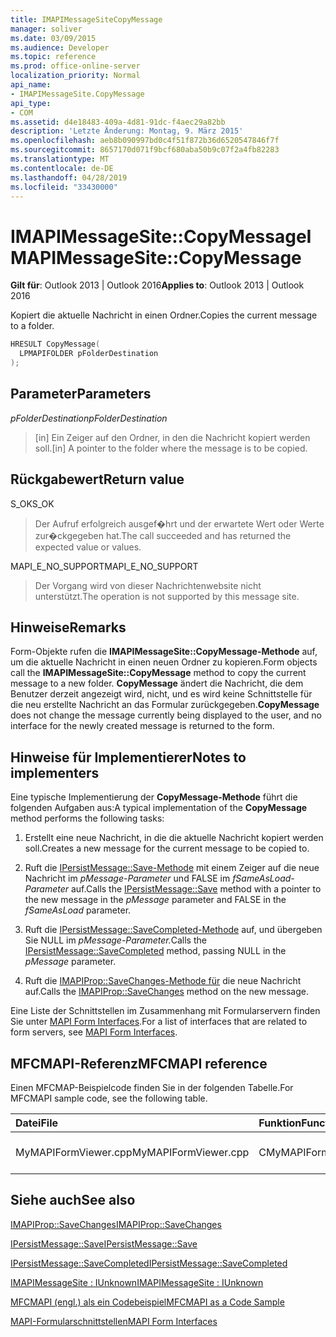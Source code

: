 ```yaml
---
title: IMAPIMessageSiteCopyMessage
manager: soliver
ms.date: 03/09/2015
ms.audience: Developer
ms.topic: reference
ms.prod: office-online-server
localization_priority: Normal
api_name:
- IMAPIMessageSite.CopyMessage
api_type:
- COM
ms.assetid: d4e18483-409a-4d81-91dc-f4aec29a82bb
description: 'Letzte Änderung: Montag, 9. März 2015'
ms.openlocfilehash: aeb8b090997bd0c4f51f872b36d6520547846f7f
ms.sourcegitcommit: 8657170d071f9bcf680aba50b9c07f2a4fb82283
ms.translationtype: MT
ms.contentlocale: de-DE
ms.lasthandoff: 04/28/2019
ms.locfileid: "33430000"
---
```

# <a name="imapimessagesitecopymessage"></a><span data-ttu-id="d5bdd-103">IMAPIMessageSite::CopyMessage</span><span class="sxs-lookup"><span data-stu-id="d5bdd-103">IMAPIMessageSite::CopyMessage</span></span>

  
  
<span data-ttu-id="d5bdd-104">**Gilt für**: Outlook 2013 | Outlook 2016</span><span class="sxs-lookup"><span data-stu-id="d5bdd-104">**Applies to**: Outlook 2013 | Outlook 2016</span></span> 
  
<span data-ttu-id="d5bdd-105">Kopiert die aktuelle Nachricht in einen Ordner.</span><span class="sxs-lookup"><span data-stu-id="d5bdd-105">Copies the current message to a folder.</span></span>
  
```cpp
HRESULT CopyMessage(
  LPMAPIFOLDER pFolderDestination
);
```

## <a name="parameters"></a><span data-ttu-id="d5bdd-106">Parameter</span><span class="sxs-lookup"><span data-stu-id="d5bdd-106">Parameters</span></span>

 <span data-ttu-id="d5bdd-107">_pFolderDestination_</span><span class="sxs-lookup"><span data-stu-id="d5bdd-107">_pFolderDestination_</span></span>
  
> <span data-ttu-id="d5bdd-108">[in] Ein Zeiger auf den Ordner, in den die Nachricht kopiert werden soll.</span><span class="sxs-lookup"><span data-stu-id="d5bdd-108">[in] A pointer to the folder where the message is to be copied.</span></span>
    
## <a name="return-value"></a><span data-ttu-id="d5bdd-109">Rückgabewert</span><span class="sxs-lookup"><span data-stu-id="d5bdd-109">Return value</span></span>

<span data-ttu-id="d5bdd-110">S_OK</span><span class="sxs-lookup"><span data-stu-id="d5bdd-110">S_OK</span></span> 
  
> <span data-ttu-id="d5bdd-111">Der Aufruf erfolgreich ausgef�hrt und der erwartete Wert oder Werte zur�ckgegeben hat.</span><span class="sxs-lookup"><span data-stu-id="d5bdd-111">The call succeeded and has returned the expected value or values.</span></span>
    
<span data-ttu-id="d5bdd-112">MAPI_E_NO_SUPPORT</span><span class="sxs-lookup"><span data-stu-id="d5bdd-112">MAPI_E_NO_SUPPORT</span></span> 
  
> <span data-ttu-id="d5bdd-113">Der Vorgang wird von dieser Nachrichtenwebsite nicht unterstützt.</span><span class="sxs-lookup"><span data-stu-id="d5bdd-113">The operation is not supported by this message site.</span></span>
    
## <a name="remarks"></a><span data-ttu-id="d5bdd-114">Hinweise</span><span class="sxs-lookup"><span data-stu-id="d5bdd-114">Remarks</span></span>

<span data-ttu-id="d5bdd-115">Form-Objekte rufen die **IMAPIMessageSite::CopyMessage-Methode** auf, um die aktuelle Nachricht in einen neuen Ordner zu kopieren.</span><span class="sxs-lookup"><span data-stu-id="d5bdd-115">Form objects call the **IMAPIMessageSite::CopyMessage** method to copy the current message to a new folder.</span></span> <span data-ttu-id="d5bdd-116">**CopyMessage** ändert die Nachricht, die dem Benutzer derzeit angezeigt wird, nicht, und es wird keine Schnittstelle für die neu erstellte Nachricht an das Formular zurückgegeben.</span><span class="sxs-lookup"><span data-stu-id="d5bdd-116">**CopyMessage** does not change the message currently being displayed to the user, and no interface for the newly created message is returned to the form.</span></span> 
  
## <a name="notes-to-implementers"></a><span data-ttu-id="d5bdd-117">Hinweise für Implementierer</span><span class="sxs-lookup"><span data-stu-id="d5bdd-117">Notes to implementers</span></span>

<span data-ttu-id="d5bdd-118">Eine typische Implementierung der **CopyMessage-Methode** führt die folgenden Aufgaben aus:</span><span class="sxs-lookup"><span data-stu-id="d5bdd-118">A typical implementation of the **CopyMessage** method performs the following tasks:</span></span> 
  
1. <span data-ttu-id="d5bdd-119">Erstellt eine neue Nachricht, in die die aktuelle Nachricht kopiert werden soll.</span><span class="sxs-lookup"><span data-stu-id="d5bdd-119">Creates a new message for the current message to be copied to.</span></span>
    
2. <span data-ttu-id="d5bdd-120">Ruft die [IPersistMessage::Save-Methode](ipersistmessage-save.md) mit einem Zeiger auf die neue Nachricht im  _pMessage-Parameter_ und FALSE im  _fSameAsLoad-Parameter_ auf.</span><span class="sxs-lookup"><span data-stu-id="d5bdd-120">Calls the [IPersistMessage::Save](ipersistmessage-save.md) method with a pointer to the new message in the  _pMessage_ parameter and FALSE in the  _fSameAsLoad_ parameter.</span></span> 
    
3. <span data-ttu-id="d5bdd-121">Ruft die [IPersistMessage::SaveCompleted-Methode](ipersistmessage-savecompleted.md) auf, und übergeben Sie NULL im _pMessage-Parameter._</span><span class="sxs-lookup"><span data-stu-id="d5bdd-121">Calls the [IPersistMessage::SaveCompleted](ipersistmessage-savecompleted.md) method, passing NULL in the  _pMessage_ parameter.</span></span> 
    
4. <span data-ttu-id="d5bdd-122">Ruft die [IMAPIProp::SaveChanges-Methode für](imapiprop-savechanges.md) die neue Nachricht auf.</span><span class="sxs-lookup"><span data-stu-id="d5bdd-122">Calls the [IMAPIProp::SaveChanges](imapiprop-savechanges.md) method on the new message.</span></span> 
    
<span data-ttu-id="d5bdd-123">Eine Liste der Schnittstellen im Zusammenhang mit Formularservern finden Sie unter [MAPI Form Interfaces](mapi-form-interfaces.md).</span><span class="sxs-lookup"><span data-stu-id="d5bdd-123">For a list of interfaces that are related to form servers, see [MAPI Form Interfaces](mapi-form-interfaces.md).</span></span>
  
## <a name="mfcmapi-reference"></a><span data-ttu-id="d5bdd-124">MFCMAPI-Referenz</span><span class="sxs-lookup"><span data-stu-id="d5bdd-124">MFCMAPI reference</span></span>

<span data-ttu-id="d5bdd-125">Einen MFCMAP-Beispielcode finden Sie in der folgenden Tabelle.</span><span class="sxs-lookup"><span data-stu-id="d5bdd-125">For MFCMAPI sample code, see the following table.</span></span>
  
|<span data-ttu-id="d5bdd-126">**Datei**</span><span class="sxs-lookup"><span data-stu-id="d5bdd-126">**File**</span></span>|<span data-ttu-id="d5bdd-127">**Funktion**</span><span class="sxs-lookup"><span data-stu-id="d5bdd-127">**Function**</span></span>|<span data-ttu-id="d5bdd-128">**Comment**</span><span class="sxs-lookup"><span data-stu-id="d5bdd-128">**Comment**</span></span>|
|:-----|:-----|:-----|
|<span data-ttu-id="d5bdd-129">MyMAPIFormViewer.cpp</span><span class="sxs-lookup"><span data-stu-id="d5bdd-129">MyMAPIFormViewer.cpp</span></span>  <br/> |<span data-ttu-id="d5bdd-130">CMyMAPIFormViewer::CopyMessage</span><span class="sxs-lookup"><span data-stu-id="d5bdd-130">CMyMAPIFormViewer::CopyMessage</span></span>  <br/> |<span data-ttu-id="d5bdd-131">Nicht implementiert.</span><span class="sxs-lookup"><span data-stu-id="d5bdd-131">Not implemented.</span></span>  <br/> |
   
## <a name="see-also"></a><span data-ttu-id="d5bdd-132">Siehe auch</span><span class="sxs-lookup"><span data-stu-id="d5bdd-132">See also</span></span>



[<span data-ttu-id="d5bdd-133">IMAPIProp::SaveChanges</span><span class="sxs-lookup"><span data-stu-id="d5bdd-133">IMAPIProp::SaveChanges</span></span>](imapiprop-savechanges.md)
  
[<span data-ttu-id="d5bdd-134">IPersistMessage::Save</span><span class="sxs-lookup"><span data-stu-id="d5bdd-134">IPersistMessage::Save</span></span>](ipersistmessage-save.md)
  
[<span data-ttu-id="d5bdd-135">IPersistMessage::SaveCompleted</span><span class="sxs-lookup"><span data-stu-id="d5bdd-135">IPersistMessage::SaveCompleted</span></span>](ipersistmessage-savecompleted.md)
  
[<span data-ttu-id="d5bdd-136">IMAPIMessageSite : IUnknown</span><span class="sxs-lookup"><span data-stu-id="d5bdd-136">IMAPIMessageSite : IUnknown</span></span>](imapimessagesiteiunknown.md)


[<span data-ttu-id="d5bdd-137">MFCMAPI (engl.) als ein Codebeispiel</span><span class="sxs-lookup"><span data-stu-id="d5bdd-137">MFCMAPI as a Code Sample</span></span>](mfcmapi-as-a-code-sample.md)
  
[<span data-ttu-id="d5bdd-138">MAPI-Formularschnittstellen</span><span class="sxs-lookup"><span data-stu-id="d5bdd-138">MAPI Form Interfaces</span></span>](mapi-form-interfaces.md)

